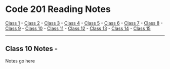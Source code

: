 # Code 201 Reading Notes

[Class 1](https://melanie-johnston.github.io/reading-notes/201/class1) -
[Class 2](https://melanie-johnston.github.io/reading-notes/201/class2) -
[Class 3](https://melanie-johnston.github.io/reading-notes/201/class3) -
[Class 4](https://melanie-johnston.github.io/reading-notes/201/class4) -
[Class 5](https://melanie-johnston.github.io/reading-notes/201/class5) -
[Class 6](https://melanie-johnston.github.io/reading-notes/201/class6) -
[Class 7](https://melanie-johnston.github.io/reading-notes/201/class7) -
[Class 8](https://melanie-johnston.github.io/reading-notes/201/class8) -
[Class 9](https://melanie-johnston.github.io/reading-notes/201/class9) -
[Class 10](https://melanie-johnston.github.io/reading-notes/201/class10) -
[Class 11](https://melanie-johnston.github.io/reading-notes/201/class11) -
[Class 12](https://melanie-johnston.github.io/reading-notes/201/class12) -
[Class 13](https://melanie-johnston.github.io/reading-notes/201/class13) -
[Class 14](https://melanie-johnston.github.io/reading-notes/201/class14) -
[Class 15](https://melanie-johnston.github.io/reading-notes/201/class15)

---

## Class 10 Notes - 

Notes go here